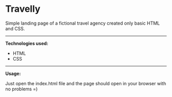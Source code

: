 # Travelly

Simple landing page of a fictional travel agency created only basic HTML and CSS.

---
**Technologies used:** 

* HTML
* CSS

---
**Usage:**

Just open the index.html file and the page should open in your browser with no problems =)
